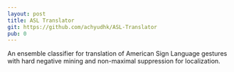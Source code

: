 ```yaml
---
layout: post
title: ASL Translator
git: https://github.com/achyudhk/ASL-Translator
pub: 0
---
```


An ensemble classifier for translation of American Sign Language gestures with hard negative mining and non-maximal suppression for localization.
